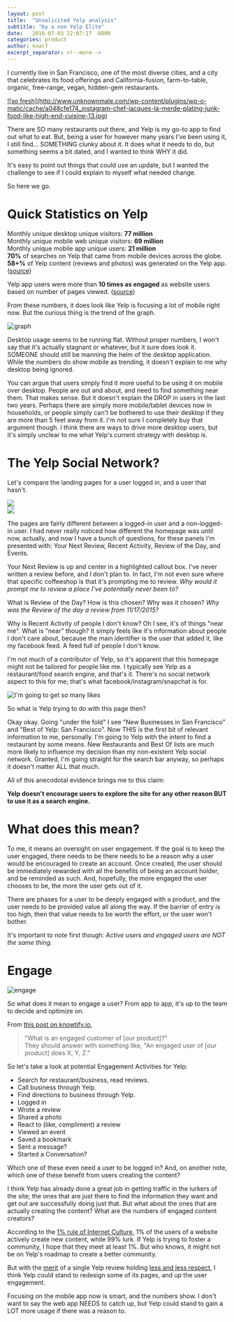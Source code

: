 ```yaml
---
layout: post
title:  "Unsolicited Yelp analysis"
subtitle: "by a non Yelp Elite"
date:   2016-07-03 22:07:17 -0800
categories: product
author: knarf
excerpt_separator: <!--more-->
---
```


I currently live in San Francisco, one of the most diverse cities, and a city that celebrates its food offerings and California-fusion, farm-to-table, organic, free-range, vegan, hidden-gem restaurants. 

<a href="#" class="image featured">
![so fresh](http://www.unknownmale.com/wp-content/plugins/wp-o-matic/cache/a048cfe174_instagram-chef-jacques-la-merde-plating-junk-food-like-high-end-cuisine-13.jpg)
</a> 

There are SO many restaurants out there, and Yelp is my go-to app to find out what to eat. But, being a user for however many years I've been using it, I still find... SOMETHING clunky about it.  It does what it needs to do, but something seems a bit dated, and I wanted to think WHY it did. 

It's easy to point out things that could use an update, but I wanted the challenge to see if I could explain to myself what needed change.

So here we go.  

<!--more-->

Quick Statistics on Yelp
========================
Monthly unique desktop unique visitors: **77 million**  
Monthly unique mobile web unique visitors: **69 million**  
Monthly unique mobile app unique users: **21 million**  
**70%** of searches on Yelp that came from mobile devices across the globe.  
**58+%** of Yelp content (reviews and photos) was generated on the Yelp app.  ([source](https://www.yelp.com/factsheet))

Yelp app users were more than **10 times as engaged** as website users based on number of pages viewed.  ([source](http://www.prnewswire.com/news-releases/yelp-announces-fourth-quarter-and-full-year-2015-financial-results-300216659.html))

From these numbers, it does look like Yelp is focusing a lot of mobile right now. But the curious thing is the trend of the graph. 

![graph](/images/yelpstats.JPG)

Desktop usage seems to be running flat. Without proper numbers, I won't say that it's actually stagnant or whatever, but it sure does look it. SOMEONE should still be manning the helm of the desktop application. While the numbers do show mobile as trending, it doesn't explain to me why desktop being ignored.  

You can argue that users simply find it more useful to be using it on mobile over desktop. People are out and about, and need to find something near them. That makes sense. But it doesn't explain the DROP in users in the last two years. Perhaps there are simply more mobile/tablet devices now in households, or people simply can't be bothered to use their desktop if they are more than 5 feet away from it.  I'm not sure I completely buy that argument though.  I think there are ways to drive more desktop users, but it's simply unclear to me what Yelp's current strategy with desktop is. 

The Yelp Social Network?
========================

Let's compare the landing pages for a user logged in, and a user that hasn't.  
<div class="row uniform">
	<div class="6u">
	<span class="image fit"><img src="/images/yelp-home-in.JPG"></span> 
	</div>
	<div class="6u">
	<span class="image fit"><img src="/images/yelp-home-out.JPG"></span>
	</div>
</div>

The pages are fairly different between a logged-in user and a non-logged-in user.  I had never really noticed how different the homepage was until now, actually, and now I have a bunch of questions, for these panels I'm presented with: Your Next Review, Recent Activity, Review of the Day, and Events. 

Your Next Review is up and center in a highlighted callout box. I've never written a review before, and I don't plan to. In fact, I'm not even sure where that specific coffeeshop is that it's prompting me to review. *Why would it prompt me to review a place I've potentially never been to?* 

What is Review of the Day? How is this chosen? Why was it chosen? *Why was the Review of the day a review from 11/17/2015?*  

Why is Recent Activity of people I don't know? Oh I see, it's of things "near me".  What is "near" though? It simply feels like it's information about people I don't care about, because the main identifier is the user that added it, like my facebook feed. A feed full of people I don't know. 

I'm not much of a contributor of Yelp, so it's apparent that this homepage might not be tailored for people like me. I typically see Yelp as a restaurant/food search engine, and that's it. There's no social network aspect to this for me; that's what facebook/instagram/snapchat is for. 

![I'm going to get so many likes](https://si.wsj.net/public/resources/images/BN-LH781_NYINST_P_20151117151507.jpg)

So what is Yelp trying to do with this page then?

Okay okay. Going "under the fold" I see "New Businesses in San Francisco" and "Best of Yelp: San Francisco". Now THIS is the first bit of relevant information to me, personally. I'm going to Yelp with the intent to find a restaurant by some means.  New Restaurants and Best Of lists are much more likely to influence my decision than my non-existent Yelp social network.  Granted, I'm going straight for the search bar anyway, so perhaps it doesn't matter ALL that much.

All of this anecodotal evidence brings me to this claim:

**Yelp doesn't encourage users to explore the site for any other reason BUT to use it as a search engine.**

What does this mean?
====================

To me, it means an oversight on user engagement. If the goal is to keep the user engaged, there needs to be there needs to be a reason why a user would be encouraged to create an account. Once created, the user should be immediately rewarded with all the benefits of being an account holder, and be reminded as such.  And, hopefully, the more engaged the user chooses to be, the more the user gets out of it.

There are phases for a user to be deeply engaged with a product, and the user needs to be provided value all along the way. If the barrier of entry is too high, then that value needs to be worth the effort, or the user won't bother. 

It's important to note first though: *Active users and engaged users are NOT the same thing.*

Engage
======
![engage](http://ecologyofeducation.net/wsite/wp-content/uploads/2012/06/picard-588x448.jpg)  

So what does it mean to engage a user? From app to app, it's up to the team to decide and optimize on. 

From [this post on knowtify.io](http://blog.knowtify.io/four-steps-for-creating-a-user-engagement-score/), 

> "What is an engaged customer of [our product]?"  
They should answer with something like, "An engaged user of [our product] does X, Y, Z."

So let's take a look at potential Engagement Activities for Yelp:

* Search for restaurant/business, read reviews.
* Call business through Yelp. 
* Find directions to business through Yelp. 
* Logged in
* Wrote a review
* Shared a photo
* React to (like, compliment) a review
* Viewed an event
* Saved a bookmark
* Sent a message?
* Started a Conversation? 

Which one of these even need a user to be logged in? And, on another note, which one of these benefit from users creating the content? 

I think Yelp has already done a great job in getting traffic in the lurkers of the site; the ones that are just there to find the information they want and get out are successfully doing just that. But what about the ones that are actually creating the content? What are the numbers of engaged content creators?  

According to the [1% rule of Internet Culture](https://en.wikipedia.org/wiki/1%25_rule_(Internet_culture)), 1% of the users of a website actively create new content, while 99% lurk. If Yelp is trying to foster a community, I hope that they meet at least 1%. But who knows, it might not be on Yelp's roadmap to create a better community.

But with the [merit](http://www.motherjones.com/environment/2015/08/i-cant-stop-reading-these-one-star-yelp-reviews-national-parks) of a single Yelp review holding [less and less respect](http://insidescoopsf.sfgate.com/blog/2014/09/17/richmond-restaurant-owner-encourages-bad-yelp-reviews/), I think Yelp could stand to redesign some of its pages, and up the user engagement.

Focusing on the mobile app now is smart, and the numbers show. I don't want to say the web app NEEDS to catch up, but Yelp could stand to gain a LOT more usage if there was a reason to. 
